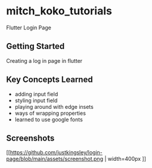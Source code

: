 # mitch_koko_tutorials

Flutter Login Page

## Getting Started

Creating a log in page in flutter

## Key Concepts Learned
- adding input field
- styling input field
- playing around with edge insets
- ways of wrapping properties
- learned to use google fonts

## Screenshots


[[https://github.com/justkingsley/login-page/blob/main/assets/screenshot.png | width=400px ]]